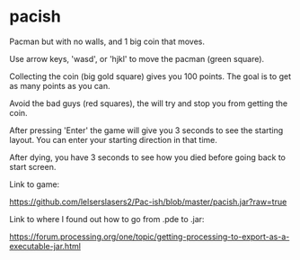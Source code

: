 # pacish
 Pacman but with no walls, and 1 big coin that moves.
 
 Use arrow keys, 'wasd', or 'hjkl' to move the pacman (green square).
 
 Collecting the coin (big gold square) gives you 100 points. The goal is to get as many points as you can.
 
 Avoid the bad guys (red squares), the will try and stop you from getting the coin.
 
 After pressing 'Enter' the game will give you 3 seconds to see the starting layout. You can enter your starting direction in that time.
 
 After dying, you have 3 seconds to see how you died before going back to start screen.
 
 Link to game:
 
 https://github.com/lelserslasers2/Pac-ish/blob/master/pacish.jar?raw=true
 
 Link to where I found out how to go from .pde to .jar:
 
 https://forum.processing.org/one/topic/getting-processing-to-export-as-a-executable-jar.html
